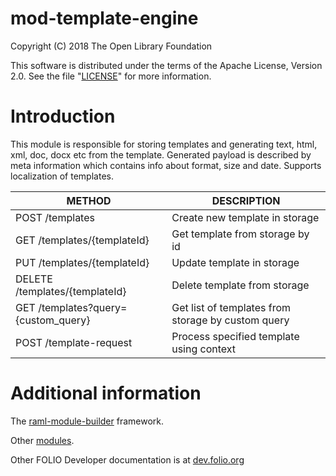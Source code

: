 # mod-template-engine

Copyright (C) 2018 The Open Library Foundation

This software is distributed under the terms of the Apache License,
Version 2.0. See the file "[LICENSE](LICENSE)" for more information.

# Introduction

This module is responsible for storing templates and generating
text, html, xml, doc, docx etc from the template.
Generated payload is described by meta information which contains info
about format, size and date. Supports localization of templates.

| METHOD                             | DESCRIPTION                                        |
|------------------------------------|----------------------------------------------------|
| POST /templates                     | Create new template in storage                     |
| GET /templates/{templateId}         | Get template from storage by id                    |
| PUT /templates/{templateId}         | Update template in storage                         |
| DELETE /templates/{templateId}      | Delete template from storage                       |
| GET /templates?query={custom_query} | Get list of templates from storage by custom query |
| POST /template-request              | Process specified template using context           |


# Additional information

The [raml-module-builder](https://github.com/folio-org/raml-module-builder) framework.

Other [modules](https://dev.folio.org/source-code/#server-side).

Other FOLIO Developer documentation is at [dev.folio.org](https://dev.folio.org/)
